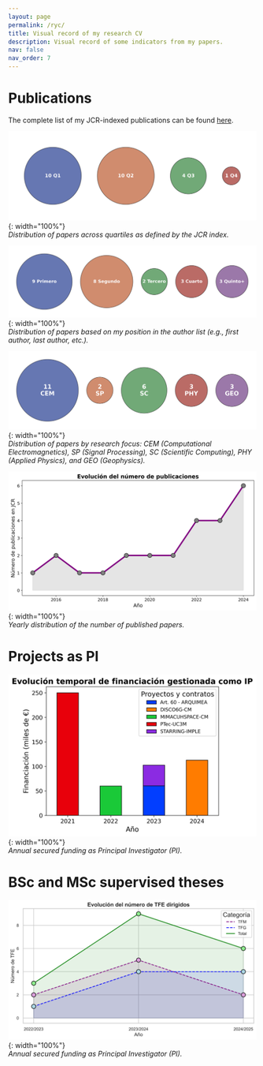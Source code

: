 ```yaml
---
layout: page
permalink: /ryc/
title: Visual record of my research CV
description: Visual record of some indicators from my papers.
nav: false
nav_order: 7
---
```


# Publications 

The complete list of my JCR-indexed publications can be found [here](https://aamorm.github.io/publications/).

![Q](/assets/img/ryc/200JCRQ.png){: width="100%"}  
_Distribution of papers across quartiles as defined by the JCR index._

![Q](/assets/img/ryc/201JCR_autores.png){: width="100%"}  
_Distribution of papers based on my position in the author list (e.g., first author, last author, etc.)._

![Q](/assets/img/ryc/202JCR_lineas.png){: width="100%"}  
_Distribution of papers by research focus: CEM (Computational Electromagnetics), SP (Signal Processing), SC (Scientific Computing), PHY (Applied Physics), and GEO (Geophysics)._

![Q](/assets/img/ryc/203JCR_anos.png){: width="100%"}  
_Yearly distribution of the number of published papers._

# Projects as PI

![Q](/assets/img/ryc/206Funding.png){: width="100%"}  
_Annual secured funding as Principal Investigator (PI)._

# BSc and MSc supervised theses

![Q](/assets/img/ryc/314TFEDirigidos.png){: width="100%"}  
_Annual secured funding as Principal Investigator (PI)._